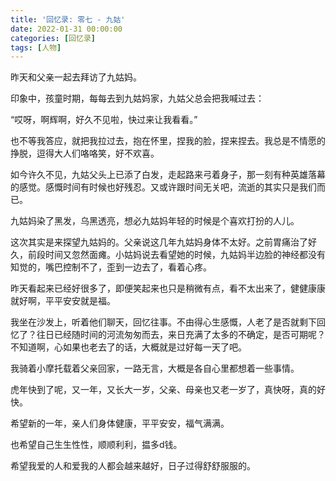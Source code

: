 ```yaml
---
title: '回忆录: 零七 - 九姑'
date: 2022-01-31 00:00:00
categories: [回忆录]
tags: [人物]
---
```


昨天和父亲一起去拜访了九姑妈。

印象中，孩童时期，每每去到九姑妈家，九姑父总会把我喊过去：

“哎呀，啊辉啊，好久不见啦，快过来让我看看。”

也不等我答应，就把我拉过去，抱在怀里，捏我的脸，捏来捏去。我总是不情愿的挣脱，逗得大人们咯咯笑，好不欢喜。

如今许久不见，九姑父头上已添了白发，走起路来弓着身子，那一刻有种英雄落幕的感觉。感慨时间有时候也好残忍。又或许跟时间无关吧，流逝的其实只是我们而已。

九姑妈染了黑发，乌黑透亮，想必九姑妈年轻的时候是个喜欢打扮的人儿。

这次其实是来探望九姑妈的。父亲说这几年九姑妈身体不太好。之前胃痛治了好久，前段时间又忽然面瘫。小姑妈说去看望她的时候，九姑妈半边脸的神经都没有知觉的，嘴巴控制不了，歪到一边去了，看着心疼。

昨天看起来已经好很多了，即便笑起来也只是稍微有点，看不太出来了，健健康康就好啊，平平安安就是福。

我坐在沙发上，听着他们聊天，回忆往事。不由得心生感慨，人老了是否就剩下回忆了？往日已经随时间的河流匆匆而去，来日充满了太多的不确定，是否可期呢？不知道啊，心如果也老去了的话，大概就是过好每一天了吧。

我骑着小摩托载着父亲回家，一路无言，大概是各自心里都想着一些事情。

虎年快到了呢，又一年，又长大一岁，父亲、母亲也又老一岁了，真快呀，真的好快。

希望新的一年，亲人们身体健康，平平安安，福气满满。

也希望自己生生性性，顺顺利利，揾多d钱。

希望我爱的人和爱我的人都会越来越好，日子过得舒舒服服的。
